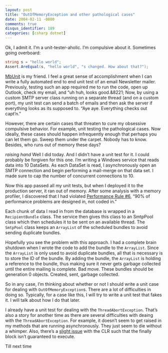```yaml
---
layout: post
title: "OutOfMemoryException and other pathological cases"
date: 2004-02-11 -0800
comments: true
disqus_identifier: 189
categories: [csharp dotnet]
---
```

Ok, I admit it. I’m a unit-tester-aholic. I’m compulsive about it.
Sometimes going overboard:

```csharp
string s = "hello world";
Assert.AreEqual(s, "hello world", "s changed. How about that?");
```

[MbUnit](http://mbunit.com/ "MbUnit Unit Testing Framework") is my friend. I feel a great sense of accomplishment when I can write a fully automated end to end unit test of an email Newsletter mailer. Previously, testing such an app required me to run the code, open up Outlook, check my email, and “uh huh, looks good.&8221; Now, by using a
custom SMTP server class running on a separate thread (and on a custom port), my unit test can send a batch of emails and then ask the server if everything looks as its supposed to. “Aye aye. Everything checks out capt’n.”

However, there are certain cases that threaten to cure my obsessive compulsive behavior. For example, unit testing the pathological cases. Now ideally, these cases should happen infrequently enough that perhaps you can let them go. Sweep them under the carpet. Nobody has to know. Besides, who runs out of memory these days?

*raising hand* Well I did today. And I didn’t have a unit test for it. I could probably be forgiven for this one. I’m writing a Windows service that reads data into 10 DataSets. As each DataSet is read, I asynchronously open an SMTP connection and begin performing a mail-merge on that data set. I made sure to cap the number of concurrent connections to 10.

Now this app passed all my unit tests, but when I deployed it to the production server, it ran out of memory. After some analysis with a memory profiler, I discovered that I had violated [Performance Rule #6,](http://www.panopticoncentral.net/PermaLink.aspx/eacfc5e0-42df-44b0-bb9a-94354b689b17#1d6d1f3c-3fd6-4e09-8761-de3dc769a27a "Performance Rule") “90% of performance problems are designed in, not coded in.”

Each chunk of data I read in from the database is wrapped in a `RecipientBundle` class. The service then gives this class to an SmtpPool class which then schedules it to be sent on an available thread. The `SmtpPool` class keeps an `ArrayList` of the scheduled bundles to avoid sending duplicate bundles.

Hopefully you see the problem with this approach. I had a complete brain shutdown when I wrote the code to add the bundle to the `ArrayList`. Since the `ArrayList` is only used to avoid duplicate bundles, all that is necessary is to store the ID of the bundle. By adding the bundle, the `ArrayList` is holding a reference to the bundle, thus making sure it never
gets garbage collected until the entire mailing is complete. Bad move. These bundles should be generation 0 objects. Created, sent, garbage collected.

So in any case, I’m thinking about whether or not I should write a unit case for dealing with `OutOfMemoryException`s. There are a lot of difficulties in doing so. Typically, for a case like this, I will try to write a unit test that fakes it. I will talk about how I do that later.

I already have a unit test for dealing with the `ThreadAbortException`. That’s also a story for another time as there are several difficulties with deaing with the `ThreadAbortException`. For example, it doesn’t seem to get raised in my methods that are running asynchronously. They just seem to die without a whimper. Also, there’s a [slight issue](http://headblender.com/joe/blog/archives/geekness/001084.html "Slight Issue with the Finally Block")
with the CLR such that the finally block isn’t guaranteed to execute.

Till next time
